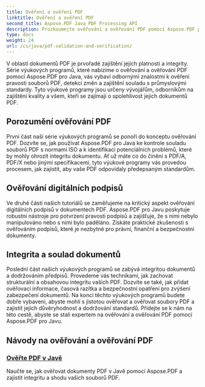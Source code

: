 ```yaml
---
title: Ověření a ověření PDF
linktitle: Ověření a ověření PDF
second_title: Aspose.PDF Java PDF Processing API
description: Prozkoumejte ověřování a ověřování PDF pomocí Aspose.PDF pro Java. Zajistěte integritu a shodu dokumentů v našich komplexních výukových programech.
type: docs
weight: 24
url: /cs/java/pdf-validation-and-verification/
---
```


V oblasti dokumentů PDF je prvořadé zajištění jejich platnosti a integrity. Série výukových programů, které nabízíme o ověřování a ověřování PDF pomocí Aspose.PDF pro Java, vás vybaví odbornými znalostmi k ověření pravosti souborů PDF, detekci změn a zajištění souladu s průmyslovými standardy. Tyto výukové programy jsou určeny vývojářům, odborníkům na zajištění kvality a všem, kteří se zajímají o spolehlivost jejich dokumentů PDF.

## Porozumění ověřování PDF

První část naší série výukových programů se ponoří do konceptu ověřování PDF. Dozvíte se, jak používat Aspose.PDF pro Java ke kontrole souladu souborů PDF s normami ISO a k identifikaci potenciálních problémů, které by mohly ohrozit integritu dokumentu. Ať už máte co do činění s PDF/A, PDF/X nebo jinými specifikacemi, tyto výukové programy vás provedou procesem, jak zajistit, aby vaše PDF odpovídaly předepsaným standardům.

## Ověřování digitálních podpisů

Ve druhé části našich tutoriálů se zaměřujeme na kritický aspekt ověřování digitálních podpisů v dokumentech PDF. Aspose.PDF pro Javu poskytuje robustní nástroje pro potvrzení pravosti podpisů a zajišťuje, že s nimi nebylo manipulováno nebo s nimi bylo paděláno. Získáte praktické zkušenosti s ověřováním podpisů, které je nezbytné pro právní, finanční a bezpečnostní dokumenty.

## Integrita a soulad dokumentů

Poslední část našich výukových programů se zabývá integritou dokumentů a dodržováním předpisů. Provedeme vás technikami, jak zachovat strukturální a obsahovou integritu vašich PDF. Dozvíte se také, jak přidat ověřovací informace, časová razítka a bezpečnostní opatření pro zvýšení zabezpečení dokumentů. Na konci těchto výukových programů budete dobře vybaveni, abyste mohli s jistotou ověřovat a ověřovat soubory PDF a zajistit jejich důvěryhodnost a dodržování standardů. Přidejte se k nám na této cestě, abyste se stali expertem na ověřování a ověřování PDF pomocí Aspose.PDF pro Javu.

## Návody na ověřování a ověřování PDF
### [Ověřte PDF v Javě](./validate-pdf-in-java/)
Naučte se, jak ověřovat dokumenty PDF v Javě pomocí Aspose.PDF a zajistit integritu a shodu vašich souborů PDF.